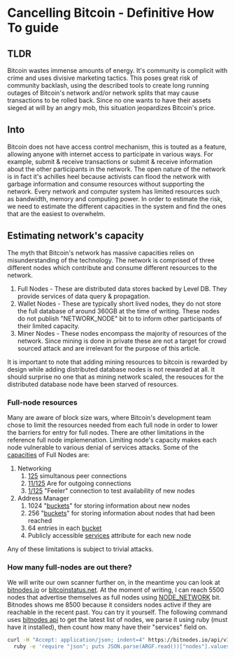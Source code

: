 # Cancelling Bitcoin - Definitive How To guide
## TLDR
Bitcoin wastes immense amounts of energy. It's community is complicit with crime and uses divisive marketing tactics. This poses great risk of community backlash, using the described tools to create long running outages of Bitcoin's network and/or network splits that may cause transactions to be rolled back. Since no one wants to have their assets sieged at will by an angry mob, this situation jeopardizes Bitcoin's price.

## Into

Bitcoin does not have access control mechanism, this is touted as a feature, allowing anyone with internet access to participate in various ways. For example, submit & receive transactions or submit & receive information about the other participants in the network. The open nature of the network is in fact it's achilles heel because activists can flood the network with garbage information and consume resources without supporting the network. Every network and computer system has limited resources such as bandwidth, memory and computing power. In order to estimate the risk, we need to estimate the different capacities in the system and find the ones that are the easiest to overwhelm.

## Estimating network's capacity
The myth that Bitcoin's network has massive capacities relies on misunderstanding of the technology. The network is comprised of three different nodes which contribute and consume different resources to the network.

1. Full Nodes - These are distributed data stores backed by Level DB. They provide services of data query & propagation.
2. Wallet Nodes - These are typically short lived nodes, they do not store the full database of around 360GB at the time of writing. These nodes do not publish "NETWORK_NODE" bit to to inform other participants of their limited capacity. 
3. Miner Nodes - These nodes encompass the majority of resources of the network. Since mining is done in private these are not a target for crowd sourced attack and are irrelevant for the purpose of this article.

It is important to note that adding mining resources to bitcoin is rewarded by design while adding distributed database nodes is not rewarded at all. It should surprise no one that as mining network scaled, the resouces for the distributed database node have been starved of resources.

### Full-node resources
Many are aware of block size wars, where Bitcoin's development team chose to limit the resources needed from each full node in order to lower the barriers for entry for full nodes. There are other limitations in the reference full node implemenation. Limiting node's capacity makes each node vulnerable to various denial of services attacks. Some of the [capacities](https://github.com/bitcoin/bitcoin/blob/55a156fca08713b020aafef91f40df8ce4bc3cae/src/net.h) of Full Nodes are:
1. Networking
   1. [125](https://github.com/bitcoin/bitcoin/blob/55a156fca08713b020aafef91f40df8ce4bc3cae/src/net.h#L72) simultanous peer connections
   1. [11/125](https://github.com/bitcoin/bitcoin/blob/55a156fca08713b020aafef91f40df8ce4bc3cae/src/net.h#L64-L68) Are for outgoing connections
   1. [1/125](https://github.com/bitcoin/bitcoin/blob/55a156fca08713b020aafef91f40df8ce4bc3cae/src/net.h#L68) "Feeler" connection to test availability of new nodes
1. Address Manager
   1. 1024 "[buckets](https://github.com/bitcoin/bitcoin/blob/55a156fca08713b020aafef91f40df8ce4bc3cae/src/addrman.h#L130)" for storing information about new nodes 
   1. 256 "[buckets](https://github.com/bitcoin/bitcoin/blob/55a156fca08713b020aafef91f40df8ce4bc3cae/src/addrman.h#L130)" for storing information about nodes that had been reached
   1. 64 entries in each [bucket](https://github.com/bitcoin/bitcoin/blob/55a156fca08713b020aafef91f40df8ce4bc3cae/src/addrman.h#L133)
   2. Publicly accessible [services](https://github.com/bitcoin/bitcoin/blob/55a156fca08713b020aafef91f40df8ce4bc3cae/src/addrman.cpp#L288) attribute for each new node

Any of these limitations is subject to trivial attacks.

### How many full-nodes are out there?
We will write our own scanner further on, in the meantime you can look at [bitnodes.io](https://bitcoin.io) or [bitcoinstatus.net](http://bitcoinstatus.net). At the moment of writing, I can reach 5500 nodes that advertise themselves as full nodes using [NODE_NETWORK](https://github.com/bitcoin/bitcoin/blob/b34bf2b42caaee7c8714c1229e877128916d914a/src/protocol.h#L276) bit.
Bitnodes shows me 8500 because it considers nodes active if they are reachable in the recent past. You can try it yourself. The following command uses [bitnodes api](https://bitnodes.io/api/) to get the latest list of nodes, we parse it using ruby (must have it installed), then count how many have their "services" field on.
```bash
curl -H "Accept: application/json; indent=4" https://bitnodes.io/api/v1/snapshots/latest/ |\
  ruby -e 'require "json"; puts JSON.parse(ARGF.read())["nodes"].values.count{|a| a[3] % 2 == 1}'
````

